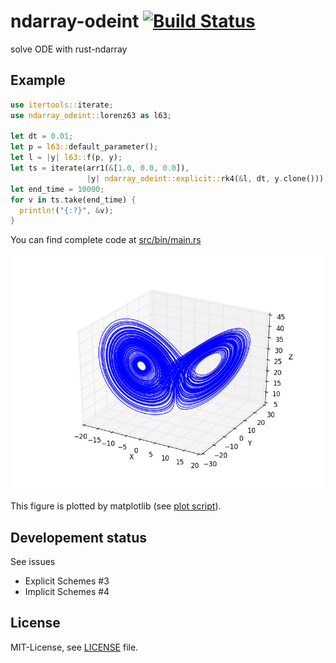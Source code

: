 ndarray-odeint [![Build Status](https://travis-ci.org/termoshtt/ndarray-odeint.svg?branch=master)](https://travis-ci.org/termoshtt/ndarray-odeint)
===============

solve ODE with rust-ndarray

Example
--------

```rust
use itertools::iterate;
use ndarray_odeint::lorenz63 as l63;

let dt = 0.01;
let p = l63::default_parameter();
let l = |y| l63::f(p, y);
let ts = iterate(arr1(&[1.0, 0.0, 0.0]),
                 |y| ndarray_odeint::explicit::rk4(&l, dt, y.clone()));
let end_time = 10000;
for v in ts.take(end_time) {
  println!("{:?}", &v);
}
```

You can find complete code at [src/bin/main.rs](src/bin/main.rs)

![Lorenz63 Attractor](lorenz63.png)

This figure is plotted by matplotlib (see [plot script](figure.py)).

Developement status
--------------------

See issues

- Explicit Schemes #3
- Implicit Schemes #4

License
-------
MIT-License, see [LICENSE](LICENSE) file.
